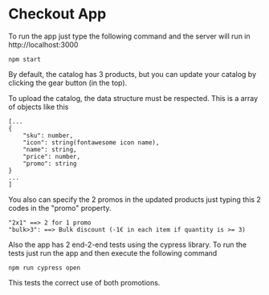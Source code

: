# Checkout App
To run the app just type the following command and the server will run in http://localhost:3000
```
npm start
```

By default, the catalog has 3 products, but you can update your catalog by clicking the gear button (in the top).

To upload the catalog, the data structure must be respected. This is a array of objects like this
```
[...
{
    "sku": number,
    "icon": string(fontawesome icon name),
    "name": string,
    "price": number,
    "promo": string
}
...
]
```

You also can specify the 2 promos in the updated products just typing this 2 codes in the "promo" property.

```
"2x1" ==> 2 for 1 promo
"bulk>3": ==> Bulk discount (-1€ in each item if quantity is >= 3)
```

Also the app has 2 end-2-end tests using the cypress library.
To run the tests just run the app and then execute the following command
```
npm run cypress open
```
This tests the correct use of both promotions.